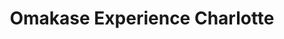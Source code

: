 ---
layout: place
title: "Omakase Experience Charlotte"
permalink: /north-carolina/charlotte/omakase-experience-charlotte.html
stateAbbr: NC
stateName: North Carolina
cityName: Charlotte
seo:
  name: "Omakase Experience Charlotte"
  type: Restaurant
  links: http://omakaseclt.com/
description: "Looking for sushi in Charlotte, North Carolina? Check out Omakase Experience Charlotte for a delightful Japanese dining experience. Enjoy a variety of sushi ..."
place_id: ChIJWxvHnjghVIgR2Iog3QuTHFo
photos:
  - name: >-
      places/ChIJWxvHnjghVIgR2Iog3QuTHFo/photos/AeeoHcL7z73jGZJwNzcyYpBfoCGb_4d1L3bcfMPXgo2HGUzwmqff4BKjrQBVIX9L_mYb7nxkFlNKQauL5KUePc110QLJDZdIc2Y393tTMrN4gh0a0F6Z44-aCqDyjos56adfg0akYH8V3pbgsfc7E4BR0EBA7R6EEOe6-QHGacUlS9HBOPi-hDfMgxTpfkUOp6HvhyXlqf5G5Q2pPtO2_pkr7YTedCvI1alSiNdLCb6CeQt55kpbMKn6AsYVTLUzXt9lDm0Qnt-gzGL4zsI8-uOs4unBj9ZQ6bJq5gmM04DHDG5TLw
    widthPx: 1125
    heightPx: 766
    authorAttributions:
      - displayName: Omakase Experience Charlotte
        uri: https://maps.google.com/maps/contrib/107475970739608254411
        photoUri: >-
          https://lh3.googleusercontent.com/a-/ALV-UjXa35tkHWahl29CNmQUrRywEAbHX62OIvTcz8pP8aDLcLAOTHU=s100-p-k-no-mo
    flagContentUri: >-
      https://www.google.com/local/imagery/report/?cb_client=maps_api_places.places_api&image_key=!1e10!2sAF1QipNcU1wfPKVUrFe6DoOLeeqsGDGP9lAjAX8ofrjY&hl=en-US
    googleMapsUri: >-
      https://www.google.com/maps/place//data=!3m4!1e2!3m2!1sAF1QipNcU1wfPKVUrFe6DoOLeeqsGDGP9lAjAX8ofrjY!2e10!4m2!3m1!1s0x885421389ec71b5b:0x5a1c930bdd208ad8
  - name: >-
      places/ChIJWxvHnjghVIgR2Iog3QuTHFo/photos/AeeoHcIOmza-Nx8TQ5-rEBmFpbXfviKnRQ9L6rNKbqIIoXNwcKSOORFVJBAEDFRvAM-fFAO0rW5qfVXdWLtlE7QMUUQ4T6FN-wOoPY-4LXSPJrgMysK5QmMtPEKrGQCY_G_CDzog0bFKq9ldD3V6VoOR2QsYhFdt2iYqRKrTXKEmd53oq6LkbHTpdtcQgOzfHYkBXBJUujYwz3-sPHJ8NSXhB07Us41ntFqbq1hJM4YoUucPemZkmOn60jzSsbYIxlefi5dCnrC80nd7zKPSKjNqSI60o8JEHxWSo3gO-3vDGmonJA
    widthPx: 1080
    heightPx: 609
    authorAttributions:
      - displayName: Omakase Experience Charlotte
        uri: https://maps.google.com/maps/contrib/107475970739608254411
        photoUri: >-
          https://lh3.googleusercontent.com/a-/ALV-UjXa35tkHWahl29CNmQUrRywEAbHX62OIvTcz8pP8aDLcLAOTHU=s100-p-k-no-mo
    flagContentUri: >-
      https://www.google.com/local/imagery/report/?cb_client=maps_api_places.places_api&image_key=!1e10!2sAF1QipMgECkCLonKlbJN6F0tMimTpcePfDplf6BgCLZ7&hl=en-US
    googleMapsUri: >-
      https://www.google.com/maps/place//data=!3m4!1e2!3m2!1sAF1QipMgECkCLonKlbJN6F0tMimTpcePfDplf6BgCLZ7!2e10!4m2!3m1!1s0x885421389ec71b5b:0x5a1c930bdd208ad8
  - name: >-
      places/ChIJWxvHnjghVIgR2Iog3QuTHFo/photos/AeeoHcLRoBAZfs7GbtOdN-MJTU7_j83bS2vxnajHdEuja6eGIcROlxfnj1B6csmjKDqRngovkcAvrllrRV4DHawPxFwkFyDDbDg7P4rk8eg5UARvipOvZ7KUT_5DWLsd-hlk5VABcDvR1Bo0HsJJpMwanDTD_uL4bA4U73Y1enddluadYW46_5-tqY53k-MU7ALfN7rDbudsUg1zrmlJ9AYu2lLa6-CkPx7dIH0d6QkiAI17PoW45cjfkJ6HjtID42D80TkxM4gXpreUAC1UWM3nvN_3JXeTqWGq7DRlT4eY_ZLGaw
    widthPx: 3200
    heightPx: 4800
    authorAttributions:
      - displayName: Omakase Experience Charlotte
        uri: https://maps.google.com/maps/contrib/107475970739608254411
        photoUri: >-
          https://lh3.googleusercontent.com/a-/ALV-UjXa35tkHWahl29CNmQUrRywEAbHX62OIvTcz8pP8aDLcLAOTHU=s100-p-k-no-mo
    flagContentUri: >-
      https://www.google.com/local/imagery/report/?cb_client=maps_api_places.places_api&image_key=!1e10!2sAF1QipN11YN8sM-Hx7qxo7kIinHAphSHmvJP9Juy9Zyn&hl=en-US
    googleMapsUri: >-
      https://www.google.com/maps/place//data=!3m4!1e2!3m2!1sAF1QipN11YN8sM-Hx7qxo7kIinHAphSHmvJP9Juy9Zyn!2e10!4m2!3m1!1s0x885421389ec71b5b:0x5a1c930bdd208ad8
  - name: >-
      places/ChIJWxvHnjghVIgR2Iog3QuTHFo/photos/AeeoHcIE7VdDBKGduFXteh8770qa1CH02lcBiujuuduG5u6r2R08SRQi_g3sagXSpNGh3kFaZwL61jCpzDI8-GRfWRTLYcFPeWfgs-I59o_2-oIAPwmjnaP2NEY_61oE911wDhxEARMWw1hyFvcwzpDyq17IJU4wcYwta-wRI9xx7NjjjVbH0pthx1NpPicqZzWVof4zzJYj1ByIkzvisEFSKzgl31OEZevHxXWc9sZRD6aS71TlQo0UtcSf2d5buMeqMxu-EaooKRHtgAMO5uzrjcS8UCytm6ZzwakPDeVHX_CKD3sEzcauEbbdTOFcb9IVzUU0SCMJ4WQjtZLLk4OofIWQKmEZ2twzS7PoYIOnQ4Odks_8G9ubHyQqQWrUHbH5acE2l6xpSIvwbAmEbq4pBuye1_Enm7z4SphJ4yN4jj62_lhW
    widthPx: 3024
    heightPx: 4032
    authorAttributions:
      - displayName: Shannon vanWitzenburg
        uri: https://maps.google.com/maps/contrib/116737369223824143023
        photoUri: >-
          https://lh3.googleusercontent.com/a/ACg8ocJD8UI7QiwM2VLRIudWrQNkfmC2GlaOdMX_x7FNJpywQ81h_Q=s100-p-k-no-mo
    flagContentUri: >-
      https://www.google.com/local/imagery/report/?cb_client=maps_api_places.places_api&image_key=!1e10!2sCIHM0ogKEICAgIDBtqav7AE&hl=en-US
    googleMapsUri: >-
      https://www.google.com/maps/place//data=!3m4!1e2!3m2!1sCIHM0ogKEICAgIDBtqav7AE!2e10!4m2!3m1!1s0x885421389ec71b5b:0x5a1c930bdd208ad8
  - name: >-
      places/ChIJWxvHnjghVIgR2Iog3QuTHFo/photos/AeeoHcLXOJqO0DKAeGeuTsCg4ibizvVIEkQtSoyZGW_Nr3XyR1X3m6428-UUhwOWXEV7N-ETVoCAnOrYP3IB3B-kT91VA2CJQe4I_ukVD7bI9MC1uSa7BDg-Too7DGqb5vaoRuFP7t9ESHZW0zqUD8fEK9lQhx3RJ1D2CkF-6_0itGZvNTwF7C98XG-V81-NbOmmy0y3OC1oUSIQ1oOvPwFy7SqVkfqjQ6PwpIshMiywgRLEeuVsD-0Hs0DBk-eVWltV6bhlvTIgmSPAttZxxvLRGds7h4hCQwET1LASCyQr1ohU4LpqXOwbTB6tZ9qW1ouNJweSOneZoXI7NEa-0puTpM3zz4iP6BZxEX6n9KJPQQeyl3lrRRisT7l281NzPJnjNfYmsFNHwRP1yUUh6NBDj11DKG9_aTd_I-cTrvOldiXKDg
    widthPx: 4000
    heightPx: 3000
    authorAttributions:
      - displayName: Phi Phạm
        uri: https://maps.google.com/maps/contrib/108343186059111590620
        photoUri: >-
          https://lh3.googleusercontent.com/a-/ALV-UjVKWVyvetAf1aY4v--EZMtJ4JqFWtLZC4aju4sAdlFNwAm8etM=s100-p-k-no-mo
    flagContentUri: >-
      https://www.google.com/local/imagery/report/?cb_client=maps_api_places.places_api&image_key=!1e10!2sCIHM0ogKEICAgIDllf2tdQ&hl=en-US
    googleMapsUri: >-
      https://www.google.com/maps/place//data=!3m4!1e2!3m2!1sCIHM0ogKEICAgIDllf2tdQ!2e10!4m2!3m1!1s0x885421389ec71b5b:0x5a1c930bdd208ad8
  - name: >-
      places/ChIJWxvHnjghVIgR2Iog3QuTHFo/photos/AeeoHcITWgvyzIDwzanDLUZbb5tJTnohQD928hiQhxptalkD-vkrVqE7nypFo1J7dC9ALQwf0G4QUbZP_lyKL6x1__rDwxNMWi0o8mO6G-QV8i-GrHsprlVwXNpLO4WXUvnPLIXDS_r2xGCEus-g0YDxXz2An_6kYZJq4c3uJJb1DrAqT9jqdSubQKp-i18cmiHloxBLxOcLiwZjeuLvAUd_C4pv9DNg56ML5rY7dUsj-8WUa11-6BxvJS_5FwYgEwHmLCTH2KuMguVem7k9BzLkgIupyUy01h3oxrRT2Yv-FiG-EQ2JIf8ofn6bldaw2niGsKdH2BjnqOrhnaLofg2wDcnLVlxcWfcfrXDPdmZP7-FbXlZggG7G6zimgBqYhwR_8WcMQT3V1W_7gv1t8Xagb0-1vuTwUK4Q7MTHFxXTBIABbA
    widthPx: 3024
    heightPx: 4032
    authorAttributions:
      - displayName: Susie Runkle
        uri: https://maps.google.com/maps/contrib/103057049520899972157
        photoUri: >-
          https://lh3.googleusercontent.com/a-/ALV-UjVu9cPGsC0wHntWbaFCGxnmy02XnVCEEo7epEfz8jji0BMwvEnO=s100-p-k-no-mo
    flagContentUri: >-
      https://www.google.com/local/imagery/report/?cb_client=maps_api_places.places_api&image_key=!1e10!2sCIHM0ogKEICAgICn7PHyAQ&hl=en-US
    googleMapsUri: >-
      https://www.google.com/maps/place//data=!3m4!1e2!3m2!1sCIHM0ogKEICAgICn7PHyAQ!2e10!4m2!3m1!1s0x885421389ec71b5b:0x5a1c930bdd208ad8
  - name: >-
      places/ChIJWxvHnjghVIgR2Iog3QuTHFo/photos/AeeoHcKR1o07BhxcD2uiYh0Vq0QdsvlcwunhpXLnYFjKA5L63bwovIT-Hk8WXEwbWFcscihN0uzglj7AV5BzfcwFqRMZrM-IJ3gcpIj-iCUUODYQ1BUmxsdgprkLdjSuIVR9gfcQ3DmppCWtSh1Rs23oe1-YO5jppKzH3uo35JjezlL8CLLbKVd8ABq0TukFBk_bJoDnaXqdGP_cblJlS9sSAqYw0mrA3oFMwrXdDf3Zud3woIF1tJK5Lrl4V2QVwi6-fMVF5oUkC99cF6U6XvsafMlbI9x2aBwB3hnaGv9-1ElTialih2hIu8ZoC_kb9MncTyT6-eJiO4wXLUXkt29ksREyCGURQ1XrWQqMAIoRwcrVE3ojOxDZ3qQo9afyexaYn7-ZI4dPG6JAsoc-mDFyaf-M_THqVPM81kvvIRV0YhGewvvB
    widthPx: 1848
    heightPx: 2772
    authorAttributions:
      - displayName: Stefanie Brunner
        uri: https://maps.google.com/maps/contrib/105964203423045683270
        photoUri: >-
          https://lh3.googleusercontent.com/a-/ALV-UjXLOZrsnaW_rE_ZsUTxdQv-kTs4yiZJUrY4zFqlOrhnddUZ-gYCqQ=s100-p-k-no-mo
    flagContentUri: >-
      https://www.google.com/local/imagery/report/?cb_client=maps_api_places.places_api&image_key=!1e10!2sCIHM0ogKEICAgID_w7-asQE&hl=en-US
    googleMapsUri: >-
      https://www.google.com/maps/place//data=!3m4!1e2!3m2!1sCIHM0ogKEICAgID_w7-asQE!2e10!4m2!3m1!1s0x885421389ec71b5b:0x5a1c930bdd208ad8
  - name: >-
      places/ChIJWxvHnjghVIgR2Iog3QuTHFo/photos/AeeoHcINs6rvkzNJPQVHgoRUtajxMlojjzGuZpgSqZ9RjirYe5y_Ws5iyiiNFNe6kWgHVqBYE_kcg_3HtLKzicli66ir1ejA0T6CRCRTUPo7EwNl5Qevh6OnoGh4ieVfnmWXw03BCPJ8eEYfNTyDRAlnNB4iCOIU7TAONwsPXVaPwySvI7x4ABVxLiyDqgXwmrCdI9_kWsux9I1X0o5Zt_Ha3_7ZjGxgo5i7aNmwrEldXZNn-vnwfKvtJiwuFCmHK5jQRBaOg_z3iAMIFddlWe1ZQEDbZG-H596Hx5rDvTIMUmFHnMntwwhaU9ir_5V60dTTedU3whwF_GNVFLcFQo9ZroHUMq6xH1qknc17G-WwYKZ35xAHYxmj-Wh9zt_xLGgwrSHM_uv7ZKgfpYW8-ejg-FlPdcdZTooQZiVJue7zzssJ_zw
    widthPx: 2994
    heightPx: 3681
    authorAttributions:
      - displayName: Carol Rego
        uri: https://maps.google.com/maps/contrib/108531436744470278826
        photoUri: >-
          https://lh3.googleusercontent.com/a-/ALV-UjW2hY7OxdtgdaRvbFuOpNICqPKPuDmAM3ozCavv97mB4fhkmbZ8=s100-p-k-no-mo
    flagContentUri: >-
      https://www.google.com/local/imagery/report/?cb_client=maps_api_places.places_api&image_key=!1e10!2sCIHM0ogKEICAgIDbkpvp6QE&hl=en-US
    googleMapsUri: >-
      https://www.google.com/maps/place//data=!3m4!1e2!3m2!1sCIHM0ogKEICAgIDbkpvp6QE!2e10!4m2!3m1!1s0x885421389ec71b5b:0x5a1c930bdd208ad8
  - name: >-
      places/ChIJWxvHnjghVIgR2Iog3QuTHFo/photos/AeeoHcIwxi4aTNvtlUlEsMxzLU9ulLr_j4hRMzYNgENgEqIh1gsiDe2sCIZpyONUxzAy_5xclRVy979A4xJqT-uDyOfLbhhmaPzq7epp0K7Adfc-B2PSpg2GVU20QEeCKzmur5qsHYBc2T4e8ZRDHg5yLcYHOmCjpxdInuO8R4ZoMK0JvLPB8ZrBlPow-JXwaoOMc7gmAPBXGFjFVagQf4iYgOoienJLM7zzg_idz2mlz34ZJPPV6KlgxcR-qBwNbiDf1Q85SBYqf5FR1uioPUcOToTJiZlYaPG7a8m2XkdFjOzleGoZah8Vwcaj-Qd1Lu_LCYWRonu_MnbeXEh7zPC7d2nlB-SCyPmwwH3HeAEAXXAHwzEqKHQr92tTVpDlGFOdzAHk1Uw5xT_FdJjnO2ILeeA32WnRIVgSK4eYNeI0woPS3A
    widthPx: 3024
    heightPx: 4032
    authorAttributions:
      - displayName: Seth Stidham
        uri: https://maps.google.com/maps/contrib/110430506009723141085
        photoUri: >-
          https://lh3.googleusercontent.com/a/ACg8ocJKwhpn6bZmh-uO6bZDTqHsBpT3No8q9i38n25eHiJET1KMKQ=s100-p-k-no-mo
    flagContentUri: >-
      https://www.google.com/local/imagery/report/?cb_client=maps_api_places.places_api&image_key=!1e10!2sCIHM0ogKEICAgIC-g7mBbg&hl=en-US
    googleMapsUri: >-
      https://www.google.com/maps/place//data=!3m4!1e2!3m2!1sCIHM0ogKEICAgIC-g7mBbg!2e10!4m2!3m1!1s0x885421389ec71b5b:0x5a1c930bdd208ad8
  - name: >-
      places/ChIJWxvHnjghVIgR2Iog3QuTHFo/photos/AeeoHcJKk0VpVJteufrBAPHDd19sacD0jGmP26q5j2Yx8HO2Pp-RuzSLTuFmXu9Yatfnjl2qkLNP5R55B_abB5TbqapBS4m9JhFlJCQHRsPPLjdh1NErUblMqXuMle8nTV3WrvahzHdRf75ew2yPFh1Qku_thlgWvrTBUCyAYixKjuQBkLKsAqNdu3igIb6Yx9aio4SbSRhCxy7sMIqWd_sEOXw9RDcC-ItPVixWpG4zU-YRLXE0LvAvQjrl3AlY74BfKstkZVY1M1IozJbjNEhTErjayCxTEs_hGMh5CYt4gS-FzG1w6iYzK8PYUyL6pDbmjAiLbi7x-ZX3px5JNCTGoYNBhmRch8fgIH4bCp2lCPFX8VwprrHINF3n2cvYe0RqAfCLrUhPk2aMdfjxYUiONFKJkgNRawGJGcQq1mYYM72cFQ
    widthPx: 3024
    heightPx: 4032
    authorAttributions:
      - displayName: Carol Rego
        uri: https://maps.google.com/maps/contrib/108531436744470278826
        photoUri: >-
          https://lh3.googleusercontent.com/a-/ALV-UjW2hY7OxdtgdaRvbFuOpNICqPKPuDmAM3ozCavv97mB4fhkmbZ8=s100-p-k-no-mo
    flagContentUri: >-
      https://www.google.com/local/imagery/report/?cb_client=maps_api_places.places_api&image_key=!1e10!2sCIHM0ogKEICAgIDbkpvpaQ&hl=en-US
    googleMapsUri: >-
      https://www.google.com/maps/place//data=!3m4!1e2!3m2!1sCIHM0ogKEICAgIDbkpvpaQ!2e10!4m2!3m1!1s0x885421389ec71b5b:0x5a1c930bdd208ad8
address: 2907 Providence Rd STE 101, Charlotte, NC 28211, USA
street: 2907 Providence Rd STE 101
city: Charlotte
state: NC
zip: '28211'
country: USA
neighborhood: Providence Park
latitude: '35.171305'
longitude: '-80.807536'
accessibility_options:
  wheelchairAccessibleParking: true
  wheelchairAccessibleEntrance: true
  wheelchairAccessibleRestroom: true
  wheelchairAccessibleSeating: true
business_status: OPERATIONAL
name: Omakase Experience Charlotte
google_maps_links:
  directionsUri: >-
    https://www.google.com/maps/dir//''/data=!4m7!4m6!1m1!4e2!1m2!1m1!1s0x885421389ec71b5b:0x5a1c930bdd208ad8!3e0
  placeUri: https://maps.google.com/?cid=6493226441925233368
  writeAReviewUri: >-
    https://www.google.com/maps/place//data=!4m3!3m2!1s0x885421389ec71b5b:0x5a1c930bdd208ad8!12e1
  reviewsUri: >-
    https://www.google.com/maps/place//data=!4m4!3m3!1s0x885421389ec71b5b:0x5a1c930bdd208ad8!9m1!1b1
  photosUri: >-
    https://www.google.com/maps/place//data=!4m3!3m2!1s0x885421389ec71b5b:0x5a1c930bdd208ad8!10e5
primary_type: Sushi Restaurant
opening_hours:
  regular: null
  current: null
secondary_opening_hours:
  regular:
    weekdayDescriptions: null
    type: null
  current:
    weekdayDescriptions: null
    type: null
phone: (704) 754-4315
price_level: null
price_range: $100 &ndash; & up
rating: '4.8'
rating_count: 56
website: http://omakaseclt.com/
reviews: null
parking_options: null
payment_options: null
allow_dogs: null
curbside_pickup: null
delivery: null
dine_in: null
good_for_children: null
good_for_groups: null
good_for_sports: null
live_music: null
menu_for_children: null
outdoor_seating: null
reservable: null
restroom: null
serves_beer: null
serves_breakfast: null
serves_brunch: null
serves_cocktails: null
serves_coffee: null
serves_dinner: null
serves_dessert: null
serves_lunch: null
serves_vegetarian_food: null
serves_wine: null
takeout: null
summary: null

---